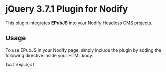 # jQuery 3.7.1 Plugin for Nodify

This plugin integrates **EPubJS** into your Nodify Headless CMS projects.

## Usage

To use EPubJS in your Nodify page, simply include the plugin by adding the following directive inside your HTML body:

```html
$with(epubjs)
```
